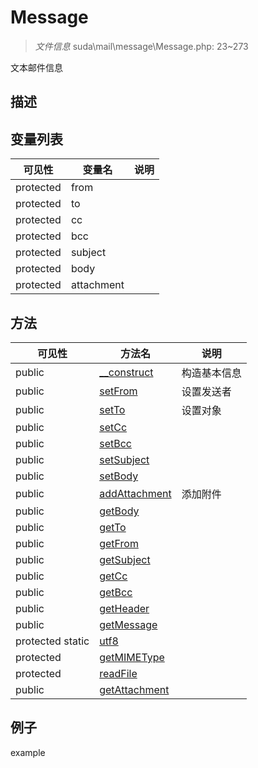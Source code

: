 #  Message 

> *文件信息* suda\mail\message\Message.php: 23~273

文本邮件信息

## 描述







## 变量列表
| 可见性 |  变量名   | 说明 |
|--------|----|------|
| protected   | from | | 
| protected   | to | | 
| protected   | cc | | 
| protected   | bcc | | 
| protected   | subject | | 
| protected   | body | | 
| protected   | attachment | | 



## 方法


| 可见性 | 方法名 | 说明 |
|--------|-------|------|
| public |[__construct](Message/__construct.md) | 构造基本信息 |
| public |[setFrom](Message/setFrom.md) | 设置发送者 |
| public |[setTo](Message/setTo.md) | 设置对象 |
| public |[setCc](Message/setCc.md) |  |
| public |[setBcc](Message/setBcc.md) |  |
| public |[setSubject](Message/setSubject.md) |  |
| public |[setBody](Message/setBody.md) |  |
| public |[addAttachment](Message/addAttachment.md) | 添加附件 |
| public |[getBody](Message/getBody.md) |  |
| public |[getTo](Message/getTo.md) |  |
| public |[getFrom](Message/getFrom.md) |  |
| public |[getSubject](Message/getSubject.md) |  |
| public |[getCc](Message/getCc.md) |  |
| public |[getBcc](Message/getBcc.md) |  |
| public |[getHeader](Message/getHeader.md) |  |
| public |[getMessage](Message/getMessage.md) |  |
| protected static|[utf8](Message/utf8.md) |  |
| protected |[getMIMEType](Message/getMIMEType.md) |  |
| protected |[readFile](Message/readFile.md) |  |
| public |[getAttachment](Message/getAttachment.md) |  |



## 例子

example